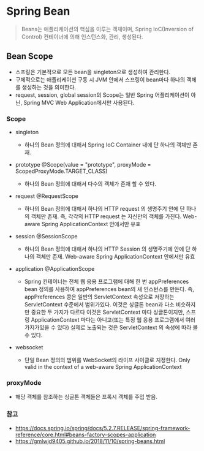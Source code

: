 # Spring Bean

> Beans는 애플리케이션의 핵심을 이루는 객체이며, Spring IoC(Inversion of Control) 컨테이너에 의해 인스턴스화, 관리, 생성된다.

## Bean Scope
- 스프링은 기본적으로 모든 bean을 singleton으로 생성하여 관리한다.
- 구체적으로는 애플리케이션 구동 시 JVM 안에서 스프링이 bean마다 하나의 객체를 생성하는 것을 의미한다.
- request, session, global session의 Scope는 일반 Spring 어플리케이션이 아닌, Spring MVC Web Application에서만 사용된다.

### Scope
- singleton
    - 하나의 Bean 정의에 대해서 Spring IoC Container 내에 단 하나의 객체만 존재.
- prototype @Scope(value = "prototype", proxyMode = ScopedProxyMode.TARGET_CLASS)
    - 하나의 Bean 정의에 대해서 다수의 객체가 존재 할 수 있다.
- request  @RequestScope
    - 하나의 Bean 정의에 대해서 하나의 HTTP request 의 생명주기 안에 단 하나의 객체만 존재.
      즉, 각각의 HTTP request 는 자신만의 객체를 가진다.
      Web-aware Spring ApplicationContext 안에서만 유효
- session  @SessionScope
    - 하나의 Bean 정의에 대해서 하나의 HTTP Session 의 생명주기에 안에 단 하나의 객체만 존재.
      Web-aware Spring ApplicationContext 안에서만 유효
- application @ApplicationScope
    - Spring 컨테이너는 전체 웹 응용 프로그램에 대해 한 번 appPreferences bean 정의를 사용하여 appPreferences bean의 새 인스턴스를 만든다.
      즉, appPreferences 콩은 일반의 ServletContext 속성으로 저장하는 ServletContext 수준에서 범위가있다.
      이것은 싱글톤 bean과 다소 비슷하지만 중요한 두 가지가 다르다
      이것은 ServletContext 마다 싱글톤이지만, 스프링 ApplicationContext 마다는 아니고(또는 특정 웹 응용 프로그램에서 여러 가지가있을 수 있다) 실제로 노출되는 것은 ServletContext 의 속성에 따라 볼 수 있다.

- websocket
    - 단일 Bean 정의의 범위를 WebSocket의 라이프 사이클로 지정한다. Only valid in the context of a web-aware Spring ApplicationContext

### proxyMode
- 해당 객체를 참조하는 싱글톤 객체들은 프록시 객체를 주입 받음.

### 참고
* https://docs.spring.io/spring/docs/5.2.7.RELEASE/spring-framework-reference/core.html#beans-factory-scopes-application
* https://gmlwjd9405.github.io/2018/11/10/spring-beans.html
